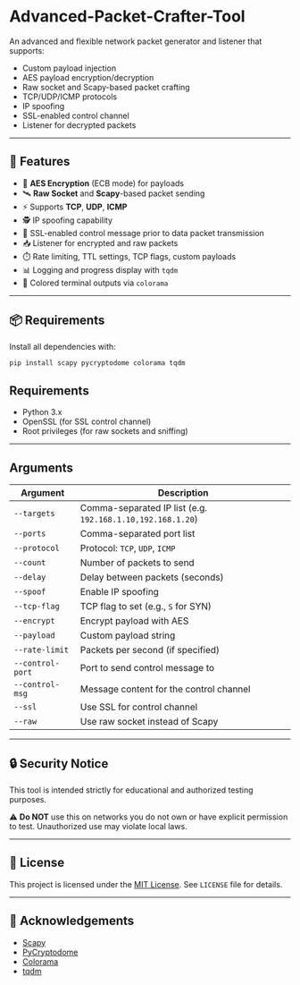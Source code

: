 # Advanced-Packet-Crafter-Tool

An advanced and flexible network packet generator and listener that supports:

- Custom payload injection
- AES payload encryption/decryption
- Raw socket and Scapy-based packet crafting
- TCP/UDP/ICMP protocols
- IP spoofing
- SSL-enabled control channel
- Listener for decrypted packets

---

## 🚀 Features

- 🔐 **AES Encryption** (ECB mode) for payloads
- 🛰️ **Raw Socket** and **Scapy**-based packet sending
- ⚡ Supports **TCP**, **UDP**, **ICMP**
- 🕵️ IP spoofing capability
- 📡 SSL-enabled control message prior to data packet transmission
- 📥 Listener for encrypted and raw packets
- ⏱️ Rate limiting, TTL settings, TCP flags, custom payloads
- 📊 Logging and progress display with `tqdm`
- 🎨 Colored terminal outputs via `colorama`

---

## 📦 Requirements

Install all dependencies with:

```bash
pip install scapy pycryptodome colorama tqdm
```

## Requirements
- Python 3.x  
- OpenSSL (for SSL control channel)  
- Root privileges (for raw sockets and sniffing)  

---

## Arguments

| Argument       | Description |
|----------------|-------------|
| `--targets`    | Comma-separated IP list (e.g. `192.168.1.10,192.168.1.20`) |
| `--ports`      | Comma-separated port list |
| `--protocol`   | Protocol: `TCP`, `UDP`, `ICMP` |
| `--count`      | Number of packets to send |
| `--delay`      | Delay between packets (seconds) |
| `--spoof`      | Enable IP spoofing |
| `--tcp-flag`   | TCP flag to set (e.g., `S` for SYN) |
| `--encrypt`    | Encrypt payload with AES |
| `--payload`    | Custom payload string |
| `--rate-limit` | Packets per second (if specified) |
| `--control-port` | Port to send control message to |
| `--control-msg`  | Message content for the control channel |
| `--ssl`        | Use SSL for control channel |
| `--raw`        | Use raw socket instead of Scapy |

---

## 🔒 Security Notice

This tool is intended strictly for educational and authorized testing purposes.

⚠️ **Do NOT** use this on networks you do not own or have explicit permission to test. Unauthorized use may violate local laws.

---

## 📝 License

This project is licensed under the [MIT License](./LICENSE). See `LICENSE` file for details.

---

## 🙌 Acknowledgements

- [Scapy](https://scapy.net)  
- [PyCryptodome](https://www.pycryptodome.org)  
- [Colorama](https://pypi.org/project/colorama/)  
- [tqdm](https://tqdm.github.io)  
